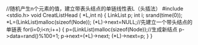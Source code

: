 //随机产生n个元素的值，建立带表头结点的单链线性表L（头插法）
#include <stdio.h> 
void CreatListHead ( *L,int n)
{
	LinkList p;
	int i;
	srand(time(0));
	*L=(LinkList)malloc(sizeof(Node));
	(*L)->next=NULL;//先建立一个带头结点的单链表
	for(i=0;i<n;i++)
	{
		p=(LinkList)malloc(sizeof(Node));//生成新结点
		p->data=rand()%100+1;
		p->next=(*L)->next;
		(*L)->next=p;
	}
}
